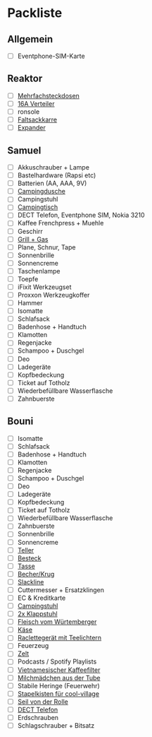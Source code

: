 # Packliste

## Allgemein
- [ ] Eventphone-SIM-Karte

## Reaktor
- [ ] [Mehrfachsteckdosen](https://github.com/samuelb/cccamp2019/issues/5)
- [ ] [16A Verteiler](https://github.com/samuelb/cccamp2019/issues/5)
- [ ] ronsole
- [ ] [Faltsackkarre](https://github.com/samuelb/cccamp2019/issues/12)
- [ ] [Expander](https://github.com/samuelb/cccamp2019/issues/12)

## Samuel
- [ ] Akkuschrauber + Lampe
- [ ] Bastelhardware (Rapsi etc)
- [ ] Batterien (AA, AAA, 9V)
- [ ] [Campingdusche](https://github.com/samuelb/cccamp2019/issues/11)
- [ ] Campingstuhl
- [ ] [Campingtisch](https://github.com/samuelb/cccamp2019/issues/2)
- [ ] DECT Telefon, Eventphone SIM, Nokia 3210
- [ ] Kaffee Frenchpress + Muehle
- [ ] Geschirr
- [ ] [Grill + Gas](https://github.com/samuelb/cccamp2019/issues/4)
- [ ] Plane, Schnur, Tape
- [ ] Sonnenbrille
- [ ] Sonnencreme
- [ ] Taschenlampe
- [ ] Toepfe
- [ ] iFixit Werkzeugset
- [ ] Proxxon Werkzeugkoffer
- [ ] Hammer
- [ ] Isomatte
- [ ] Schlafsack
- [ ] Badenhose + Handtuch
- [ ] Klamotten
- [ ] Regenjacke
- [ ] Schampoo + Duschgel 
- [ ] Deo
- [ ] Ladegeräte
- [ ] Kopfbedeckung
- [ ] Ticket auf Totholz
- [ ] Wiederbefüllbare Wasserflasche
- [ ] Zahnbuerste

## Bouni

- [ ] Isomatte
- [ ] Schlafsack
- [ ] Badenhose + Handtuch
- [ ] Klamotten
- [ ] Regenjacke
- [ ] Schampoo + Duschgel 
- [ ] Deo
- [ ] Ladegeräte
- [ ] Kopfbedeckung
- [ ] Ticket auf Totholz
- [ ] Wiederbefüllbare Wasserflasche
- [ ] Zahnbuerste
- [ ] Sonnenbrille
- [ ] Sonnencreme
- [ ] [Teller](https://github.com/samuelb/cccamp2019/issues/6)
- [ ] [Besteck](https://github.com/samuelb/cccamp2019/issues/6)
- [ ] [Tasse](https://github.com/samuelb/cccamp2019/issues/6)
- [ ] [Becher/Krug](https://github.com/samuelb/cccamp2019/issues/6)
- [ ] [Slackline](https://github.com/samuelb/cccamp2019/issues/14)
- [ ] Cuttermesser + Ersatzklingen
- [ ] EC & Kreditkarte
- [ ] [Campingstuhl](https://github.com/samuelb/cccamp2019/issues/3)
- [ ] [2x Klappstuhl](https://github.com/samuelb/cccamp2019/issues/3)
- [ ] [Fleisch vom Würtemberger](https://github.com/samuelb/cccamp2019/issues/18)
- [ ] [Käse](https://github.com/samuelb/cccamp2019/issues/9)
- [ ] [Raclettegerät mit Teelichtern](https://github.com/samuelb/cccamp2019/issues/9)
- [ ] Feuerzeug
- [ ] [Zelt](https://github.com/samuelb/cccamp2019/issues/1)
- [ ] Podcasts / Spotify Playlists
- [ ] [Vietnamesischer Kaffeefilter](https://github.com/samuelb/cccamp2019/issues/7)
- [ ] [Milchmädchen aus der Tube](https://github.com/samuelb/cccamp2019/issues/7)
- [ ] Stabile Heringe (Feuerwehr)
- [ ] [Stapelkisten für cool-village](https://github.com/samuelb/cccamp2019/issues/11)
- [ ] [Seil von der Rolle](https://github.com/samuelb/cccamp2019/issues/20)
- [ ] [DECT Telefon](https://github.com/samuelb/cccamp2019/issues/24)
- [ ] Erdschrauben
- [ ] Schlagschrauber + Bitsatz
